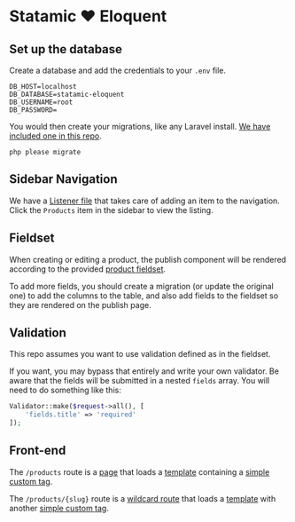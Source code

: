 # Statamic ❤️ Eloquent

## Set up the database

Create a database and add the credentials to your `.env` file.

```
DB_HOST=localhost
DB_DATABASE=statamic-eloquent
DB_USERNAME=root
DB_PASSWORD=
```

You would then create your migrations, like any Laravel install.
[We have included one in this repo](site/database/migrations/2018_05_31_200716_create_products_table.php).

```
php please migrate
```


## Sidebar Navigation

We have a [Listener file](site/addons/Products/ProductsListener.php) that takes care of adding an item to the navigation. Click the `Products` item in the sidebar to view the listing.


## Fieldset

When creating or editing a product, the publish component will be rendered according to the provided [product fieldset](site/settings/fieldsets/product.yaml).

To add more fields, you should create a migration (or update the original one) to add the columns to the table, and also add fields to the fieldset so they are rendered on the publish page.


## Validation

This repo assumes you want to use validation defined as in the fieldset.

If you want, you may bypass that entirely and write your own validator. Be aware that the fields will be submitted in a nested `fields` array. You will need to do something like this:

``` php
Validator::make($request->all(), [
    'fields.title' => 'required'
]);
```


## Front-end

The `/products` route is a [page](site/content/pages/6.products/index.md) that loads a [template](site/themes/redwood/templates/products/index.html) containing a [simple custom tag](site/addons/Products/ProductsTags.php#L9-L14).

The `/products/{slug}` route is a [wildcard route](site/settings/routes.yaml#L24) that loads a [template](site/themes/redwood/templates/products/product.html) with another [simple custom tag](site/addons/Products/ProductsTags.php#L16-L21).
